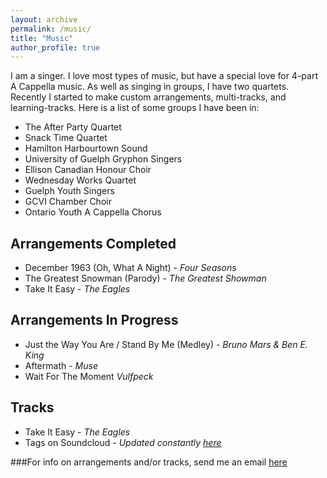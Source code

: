 ```yaml
---
layout: archive
permalink: /music/
title: "Music"
author_profile: true
---
```

I am a singer. I love most types of music, but have a special love for 4-part A Cappella music. As well as singing in groups, I have two quartets. Recently I started to make custom arrangements, multi-tracks, and learning-tracks. Here is a list of some groups I have been in:

- The After Party Quartet
- Snack Time Quartet
- Hamilton Harbourtown Sound
- University of Guelph Gryphon Singers
- Ellison Canadian Honour Choir
- Wednesday Works Quartet
- Guelph Youth Singers
- GCVI Chamber Choir
- Ontario Youth A Cappella Chorus

## Arrangements Completed
- December 1963 \(Oh, What A Night\) - *Four Seasons*
- The Greatest Snowman \(Parody\) - *The Greatest Showman*
- Take It Easy - *The Eagles*

## Arrangements In Progress
- Just the Way You Are / Stand By Me \(Medley\) - *Bruno Mars & Ben E. King*
- Aftermath - *Muse*
- Wait For The Moment *Vulfpeck*

## Tracks
- Take It Easy - *The Eagles*
- Tags on Soundcloud - *Updated constantly [here]("https://soundcloud.com/user-899983098")*

###For info on arrangements and/or tracks, send me an email [here]("mailto:ben.sproule55@gmail.com")